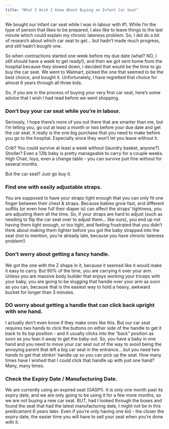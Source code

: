 ```yaml
---
title: "What I Wish I Knew About Buying an Infant Car Seat"
---
```

<p>We bought our infant car seat while I was in labour with #1.  While I’m the type of person that likes to be prepared, I also like to leave things to the last minute which could explain my chronic lateness problem.  So, I did do a bit of research about which car seat to get... but hadn’t made much progress, and still hadn’t bought one.</p>
<p>So when contractions started one week before my due date (what? NO, I still should have a week to get ready!), and then we got sent home from the hospital because they slowed down, I decided that would be the time to go buy the car seat.  We went to Walmart, picked the one that seemed to be the best choice, and bought it.  Unfortunately, I have regretted that choice for almost 6 years through all three kids.</p>
<p>So, if you are in the process of buying your very first car seat, here’s some advice that I wish I had read before we went shopping.</p>
<h3>Don’t buy your car seat while you’re in labour.</h3>
<p>Seriously, I hope there’s more of you out there that are smarter than me, but I’m telling you, go out at least a month or two before your due date and get the car seat.  It really is the one big purchase that you need to make before you go to the hospital.  Especially since they won’t let you leave without it.</p>
<p>Crib?  You could survive at least a week without (laundry basket, anyone?).  Stroller?  Even a 12lb baby is pretty manageable to carry for a couple weeks.  High Chair, toys, even a change table - you can survive just fine without for several months.</p>
<p>But the car seat? Just go buy it.</p>
<h3>Find one with easily adjustable straps.</h3>
<p>You are supposed to have your straps tight enough that you can only fit one finger between their chest &amp; straps.  Because babies grow fast, and different outfits (or even how full their diaper is) can affect the straps’ tightness, you are adjusting them all the time. So, if your straps are hard to adjust (such as needing to flip the car seat over to adjust them... like ours), you end up not having them tight enough, or too tight, and feeling frustrated that you didn’t think about making them tighter before you got the baby strapped into the seat (not to mention, you’re already late, because you have chronic lateness problem!)</p>
<h3>Don’t worry about getting a fancy handle.</h3>
<p>We got the one with the Z shape in it, because it seemed like it would make it easy to carry.  But 90% of the time, you are carrying it over your arm.  Unless you are massive body builder that enjoys working your triceps with your baby, you are going to be slugging that handle over your arm as soon as you can, because that is the easiest way to hold a heavy, awkward bucket for longer than 3 minutes.</p>
<h3>DO worry about getting a handle that can click back upright with one hand.</h3>
<p>I actually don’t even know if they make ones like this.  But our car seat requires two hands to click the buttons on either side of the handle to get it back to its top position - and it usually clicks into the “back” position as soon as you lean it away to get the baby out.  So, you have a baby in one hand and you need to move your car seat out of the way to avoid being the annoying parent that left a big car seat in the entrance... but you need two hands to get that stinkin’ handle up so you can pick up the seat.  How many times have I wished that I could click that handle up with just one hand?  Many, many times.</p>
<h3>Check the Expiry Date / Manufacturing Date.</h3>
<p>We are currently using an expired seat (GASP!).  It is only one month past its expiry date, and we are only going to be using it for a few more months, so we are not buying a new car seat.  BUT, had I looked through the boxes and found the seat that had the latest manufacturing date, I might not be in this predicament 6 years later.  Even if you’re only having one kid - the closer the expiry date, the easier time you will have to sell your seat when you’re done with it.</p>

